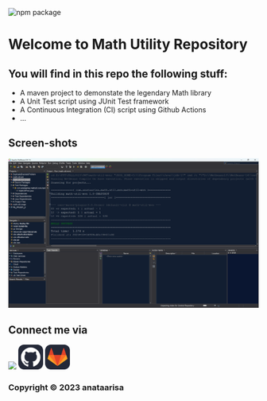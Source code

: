 ![npm package](https://img.shields.io/badge/npm%20package-v1-brightgreen.svg)
# Welcome to Math Utility Repository
## You will find in this repo the following stuff:
- A maven project to demonstate the legendary Math library
- A Unit Test script using JUnit Test framework
- A Continuous Integration (CI) script using Github Actions
- ...

## Screen-shots
<img src="https://github.com/AnataAria/math-util-mvn/blob/main/resourses/code.png?raw=true"/>

## Connect me via
[<img src="https://cdn-icons-png.flaticon.com/512/3536/3536505.png" width = "50px"/>](https://www.linkedin.com/in/nguy%E1%BB%85n-quang-vinh-980a66265/)
[<img src="https://raw.githubusercontent.com/tandpfun/skill-icons/59059d9d1a2c092696dc66e00931cc1181a4ce1f/icons/Github-Dark.svg" width = "50px"/>](https://github.com/AnataAria)
[<img src="https://raw.githubusercontent.com/tandpfun/skill-icons/59059d9d1a2c092696dc66e00931cc1181a4ce1f/icons/GitLab-Dark.svg" width = "50px"/>](https://gitlab.com/AnataAria)
### Copyright ©️ 2023 anataarisa
